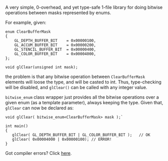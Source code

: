 A very simple, 0-overhead, and yet type-safe 1-file library for doing bitwise operations between masks represented by enums.

For example, given:
```
enum ClearBufferMask
{
    GL_DEPTH_BUFFER_BIT    = 0x00000100,
    GL_ACCUM_BUFFER_BIT    = 0x00000200,
    GL_STENCIL_BUFFER_BIT  = 0x00000400,
    GL_COLOR_BUFFER_BIT    = 0x00004000,
};

void glClear(unsigned int mask);
```

the problem is that any bitwise operation between `ClearBufferMask` elements will loose the type, and will be casted to int. Thus, type-checking will be disabled, and `glClear()` can be called with any integer value.

`bitwise_enum` class wrapper just provides all the bitwise operations over a given enum (as a template parameter), always keeping the type. Given that, `glClear` can now be declared as:
```
void glClear( bitwise_enum<ClearBufferMask> mask );`

int main()
{
   glClear( GL_DEPTH_BUFFER_BIT | GL_COLOR_BUFFER_BIT );   // OK
   glClear( 0x00004000 | 0x00000100); // ERROR!
}
```

Got compiler errors? Click [here](BitwiseEnumsCompilerErrors.md).
